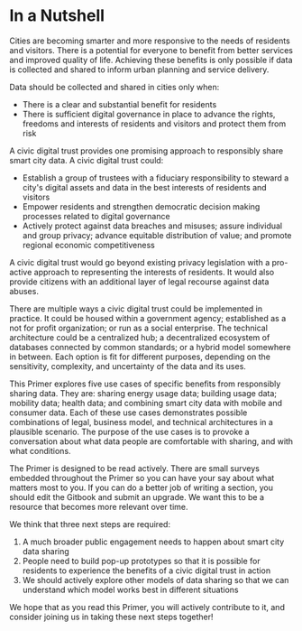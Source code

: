 # In a Nutshell

Cities are becoming smarter and more responsive to the needs of residents and visitors. There is a potential for everyone to benefit from better services and improved quality of life. Achieving these benefits is only possible if data is collected and shared to inform urban planning and service delivery.

Data should be collected and shared in cities only when:

* There is a clear and substantial benefit for residents
* There is sufficient digital governance in place to advance the rights, freedoms and interests of residents and visitors and protect them from risk

A civic digital trust provides one promising approach to responsibly share smart city data. A civic digital trust could:

* Establish a group of trustees with a fiduciary responsibility to steward a city's digital assets and data in the best interests of residents and visitors
* Empower residents and strengthen democratic decision making processes related to digital governance
* Actively protect against data breaches and misuses; assure individual and group privacy; advance equitable distribution of value; and promote regional economic competitiveness

A civic digital trust would go beyond existing privacy legislation with a pro-active approach to representing the interests of residents. It would also provide citizens with an additional layer of legal recourse against data abuses.

There are multiple ways a civic digital trust could be implemented in practice. It could be housed within a government agency; established as a not for profit organization; or run as a social enterprise. The technical architecture could be a centralized hub; a decentralized ecosystem of databases connected by common standards; or a hybrid model somewhere in between. Each option is fit for different purposes, depending on the sensitivity, complexity, and uncertainty of the data and its uses.

This Primer explores five use cases of specific benefits from responsibly sharing data. They are: sharing energy usage data; building usage data; mobility data; health data; and combining smart city data with mobile and consumer data. Each of these use cases demonstrates possible combinations of legal, business model, and technical architectures in a plausible scenario. The purpose of the use cases is to provoke a conversation about what data people are comfortable with sharing, and with what conditions.

The Primer is designed to be read actively. There are small surveys embedded throughout the Primer so you can have your say about what matters most to you. If you can do a better job of writing a section, you should edit the Gitbook and submit an upgrade. We want this to be a resource that becomes more relevant over time.

We think that three next steps are required:

1. A much broader public engagement needs to happen about smart city data sharing
2. People need to build pop-up prototypes so that it is possible for residents to experience the benefits of a civic digital trust in action
3. We should actively explore other models of data sharing so that we can understand which model works best in different situations

We hope that as you read this Primer, you will actively contribute to it, and consider joining us in taking these next steps together!





